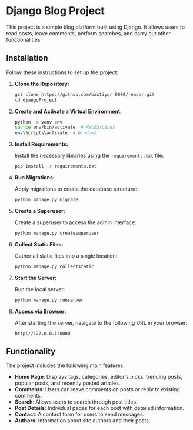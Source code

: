 # Django Blog Project

This project is a simple blog platform built using Django. It allows users to read posts, leave comments, perform searches, and carry out other functionalities.

## Installation

Follow these instructions to set up the project:

1. **Clone the Repository:**

    ```bash
    git clone https://github.com/baxtiyor-0000/reader.git
    cd djangoProject
    ```

2. **Create and Activate a Virtual Environment:**

    ```bash
    python -m venv env
    source env/bin/activate  # MacOS/Linux
    env\Scripts\activate  # Windows
    ```

3. **Install Requirements:**

    Install the necessary libraries using the `requirements.txt` file:

    ```bash
    pip install -r requirements.txt
    ```

4. **Run Migrations:**

    Apply migrations to create the database structure:

    ```bash
    python manage.py migrate
    ```

5. **Create a Superuser:**

    Create a superuser to access the admin interface:

    ```bash
    python manage.py createsuperuser
    ```

6. **Collect Static Files:**

    Gather all static files into a single location:

    ```bash
    python manage.py collectstatic
    ```

7. **Start the Server:**

    Run the local server:

    ```bash
    python manage.py runserver
    ```

8. **Access via Browser:**

    After starting the server, navigate to the following URL in your browser:

    ```
    http://127.0.0.1:8000
    ```

## Functionality

The project includes the following main features:

- **Home Page**: Displays tags, categories, editor's picks, trending posts, popular posts, and recently posted articles.
- **Comments**: Users can leave comments on posts or reply to existing comments.
- **Search**: Allows users to search through post titles.
- **Post Details**: Individual pages for each post with detailed information.
- **Contact**: A contact form for users to send messages.
- **Authors**: Information about site authors and their posts.
